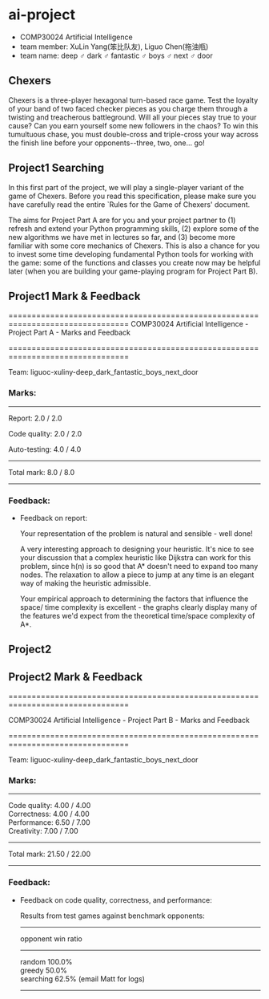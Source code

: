 # ai-project
- COMP30024 Artificial Intelligence
- team member: XuLin Yang(笨比队友), Liguo Chen(拖油瓶)
- team name:   deep ♂ dark ♂ fantastic ♂ boys ♂ next ♂ door

## Chexers
Chexers is a three-player hexagonal turn-based race game. Test the loyalty of your band of two faced checker pieces as you charge them through a twisting and treacherous battleground. Will all your pieces stay true to your cause? Can you earn yourself some new followers in the chaos? To win this tumultuous chase, you must double-cross and triple-cross your way across the finish line before your opponents--three, two, one... go!

## Project1 Searching
In this first part of the project, we will play a single-player variant of the game of Chexers. Before you read this specification, please make sure you have carefully read the entire `Rules for the Game of Chexers' document.

The aims for Project Part A are for you and your project partner to (1) refresh and extend your Python programming skills, (2) explore some of the new algorithms we have met in lectures so far, and (3) become more familiar with some core mechanics of Chexers. This is also a chance for you to invest some time developing fundamental Python tools for working with the game: some of the functions and classes you create now may be helpful later (when you are building your game-playing program for Project Part B).

## Project1 Mark & Feedback

================================================================================
COMP30024 Artificial Intelligence - Project Part A - Marks and Feedback

================================================================================

Team: liguoc-xuliny-deep_dark_fantastic_boys_next_door

### Marks:

--------------------------

Report:       2.0    / 2.0

Code quality: 2.0    / 2.0

Auto-testing: 4.0    / 4.0

--------------------------

Total mark:   8.0    / 8.0

--------------------------

### Feedback:

- Feedback on report:

  Your representation of the problem is natural and sensible - well done!
  
  A very interesting approach to designing your heuristic. It's nice to see your
  discussion that a complex heuristic like Dijkstra can work for this problem,
  since h(n) is so good that A* doesn't need to expand too many nodes. The
  relaxation to allow a piece to jump at any time is an elegant way of making
  the heuristic admissible.
  
  Your empirical approach to determining the factors that influence the space/
  time complexity is excellent - the graphs clearly display many of the features
  we'd expect from the theoretical time/space complexity of A*.
  

## Project2

## Project2 Mark & Feedback

================================================================================

COMP30024 Artificial Intelligence - Project Part B - Marks and Feedback

================================================================================

Team: liguoc-xuliny-deep_dark_fantastic_boys_next_door

### Marks:

---------------------------

Code quality:  4.00 /  4.00  
Correctness:   4.00 /  4.00  
Performance:   6.50 /  7.00  
Creativity:    7.00 /  7.00  

---------------------------

Total mark:   21.50 / 22.00  

---------------------------

### Feedback:

- Feedback on code quality, correctness, and performance:

  Results from test games against benchmark opponents:

  ---------------------

  opponent    win ratio  

  ---------------------

  random         100.0%  
  greedy          50.0%  
  searching       62.5%
  (email Matt for logs)  

  ---------------------

